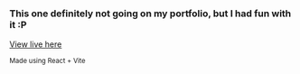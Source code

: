 ### This one definitely not going on my portfolio, but I had fun with it :P

[View live here](https://wisdawms.github.io/todo-react-app/)

<sub>Made using React + Vite</sub>
